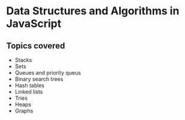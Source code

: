 # Data Structures and Algorithms in JavaScript

## Topics covered

- Stacks
- Sets
- Queues and priority queus
- Binary search trees
- Hash tables
- Linked lists
- Tries
- Heaps
- Graphs
